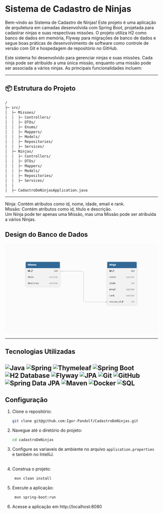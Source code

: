 # Sistema de Cadastro de Ninjas

Bem-vindo ao Sistema de Cadastro de Ninjas!
Este projeto é uma aplicação de arquitetura em camadas desenvolvida com Spring Boot, projetada para cadastrar ninjas e suas respectivas missões. O projeto utiliza H2 como banco de dados em memória, Flyway para migrações de banco de dados e segue boas práticas de desenvolvimento de software como controle de versão com Git e hospedagem de repositório no GitHub.

Este sistema foi desenvolvido para gerenciar ninjas e suas missões. Cada ninja pode ser atribuído a uma única missão, enquanto uma missão pode ser associada a vários ninjas. As principais funcionalidades incluem:

---

## 📦 Estrutura do Projeto

```
/
├─ src/
│  ├─ Missoes/
│  │  ├─ Controllers/
│  │  ├─ DTOs/
│  │  ├─ Enums/
│  │  ├─ Mappers/
│  │  ├─ Models/
│  │  ├─ Repositories/
│  │  ├─ Services/
│  ├─ Ninjas/
│  │  ├─ Controllers/
│  │  ├─ DTOs/
│  │  ├─ Mappers/
│  │  ├─ Models/
│  │  ├─ Repositories/
│  │  ├─ Services/
│  │
│  ├─ CadastroDeNinjasApplication.java
```

---
Ninja: Contém atributos como id, nome, idade, email e rank. <br>
Missão: Contém atributos como id, título e descrição. <br>
Um Ninja pode ter apenas uma Missão, mas uma Missão pode ser atribuída a vários Ninjas.

## Design do Banco de Dados
![Esquema do banco de dados](images/diagram.png)

---

## Tecnologias Utilizadas
![Java](https://img.shields.io/badge/java-%23ED8B00.svg?style=for-the-badge&logo=openjdk&logoColor=white)
![Spring](https://img.shields.io/badge/spring-%236DB33F.svg?style=for-the-badge&logo=spring&logoColor=white)
![Thymeleaf](https://img.shields.io/badge/Thymeleaf-005F0F?style=for-the-badge&logo=thymeleaf&logoColor=white)
![Spring Boot](https://img.shields.io/badge/Spring%20Boot-6DB33F?style=for-the-badge&logo=springboot&logoColor=white)
![H2 Database](https://img.shields.io/badge/H2%20Database-40616D?style=for-the-badge&logo=h2&logoColor=white)
![Flyway](https://img.shields.io/badge/Flyway-CC0F43?style=for-the-badge&logo=flyway&logoColor=white)
![JPA](https://img.shields.io/badge/JPA-E67824?style=for-the-badge&logo=hibernate&logoColor=white)
![Git](https://img.shields.io/badge/Git-F05032?style=for-the-badge&logo=git&logoColor=white)
![GitHub](https://img.shields.io/badge/GitHub-100000?style=for-the-badge&logo=github&logoColor=white)
![Spring Data JPA](https://img.shields.io/badge/Spring%20Data%20JPA-6DB33F?style=for-the-badge&logo=spring&logoColor=white)
![Maven](https://img.shields.io/badge/Apache%20Maven-C71A36?style=for-the-badge&logo=apache-maven&logoColor=white)
![Docker](https://img.shields.io/badge/Docker-2496ED?style=for-the-badge&logo=docker&logoColor=white)
![SQL](https://img.shields.io/badge/SQL-303E48?style=for-the-badge&logo=postgresql&logoColor=white)
---

## Configuração
1. Clone o repositório:
   ```bash
   git clone git@github.com:Igor-Pandolf/CadastroDeNinjas.git
    ```
2. Navegue até o diretório do projeto:
   ```bash
   cd cadastroDeNinjas
   ```
3. Configure as variaveis de ambiente no arquivo `application.properties` e também no IntelliJ. <br><br>

4. Construa o projeto:
   ```bash
    mvn clean install
    ```
5. Execute a aplicação:
    ```bash
     mvn spring-boot:run
     ```
6. Acesse a aplicação em http://localhost:8080
